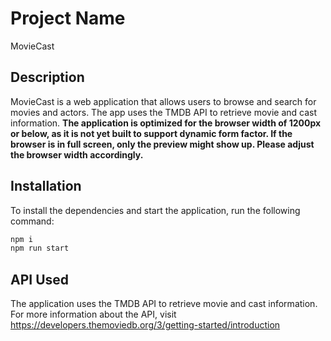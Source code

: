 # Project Name

MovieCast

## Description

MovieCast is a web application that allows users to browse and search for movies and actors.
The app uses the TMDB API to retrieve movie and cast information.
**The application is optimized for the browser width of 1200px or below, as it is not yet built to support dynamic form factor.
If the browser is in full screen, only the preview might show up. Please adjust the browser width accordingly.**

## Installation

To install the dependencies and start the application, run the following command:

```bash
npm i
npm run start
```


## API Used
The application uses the TMDB API to retrieve movie and cast information. For more information about the API, visit https://developers.themoviedb.org/3/getting-started/introduction

